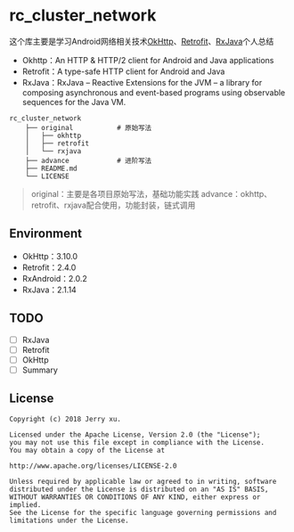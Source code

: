# rc_cluster_network

这个库主要是学习Android网络相关技术[OkHttp](http://square.github.io/okhttp)、[Retrofit](http://square.github.io/retrofit)、[RxJava](http://reactivex.io)个人总结
* Okhttp：An HTTP & HTTP/2 client for Android and Java applications
* Retrofit：A type-safe HTTP client for Android and Java
* RxJava：RxJava – Reactive Extensions for the JVM – a library for composing asynchronous and event-based programs using observable sequences for the Java VM.

```$xslt
rc_cluster_network
    ├── original           # 原始写法
    │   ├── okhttp
    │   ├── retrofit
    │   └── rxjava
    ├── advance            # 进阶写法
    ├── README.md
    └── LICENSE
```

> original：主要是各项目原始写法，基础功能实践
advance：okhttp、retrofit、rxjava配合使用，功能封装，链式调用

## Environment
* OkHttp：3.10.0
* Retrofit：2.4.0
* RxAndroid：2.0.2
* RxJava：2.1.14

## TODO
 - [ ] RxJava
 - [ ] Retrofit
 - [ ] OkHttp
 - [ ] Summary

## License
```
Copyright (c) 2018 Jerry xu.

Licensed under the Apache License, Version 2.0 (the "License");
you may not use this file except in compliance with the License.
You may obtain a copy of the License at

http://www.apache.org/licenses/LICENSE-2.0

Unless required by applicable law or agreed to in writing, software
distributed under the License is distributed on an "AS IS" BASIS,
WITHOUT WARRANTIES OR CONDITIONS OF ANY KIND, either express or implied.
See the License for the specific language governing permissions and
limitations under the License.
```
